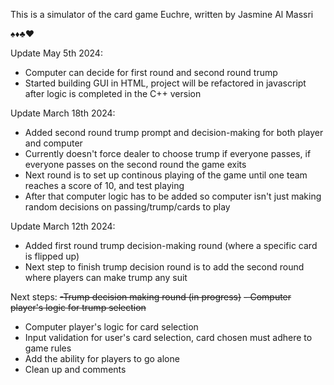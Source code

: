 This is a simulator of the card game Euchre, written by Jasmine Al Massri

♠️♦️♣️♥️

Update May 5th 2024:
- Computer can decide for first round and second round trump
- Started building GUI in HTML, project will be refactored in javascript after logic is completed in the C++ version


Update March 18th 2024:
- Added second round trump prompt and decision-making for both player and computer
- Currently doesn't force dealer to choose trump if everyone passes, if everyone passes on the second round the game exits
- Next round is to set up continous playing of the game until one team reaches a score of 10, and test playing
- After that computer logic has to be added so computer isn't just making random decisions on passing/trump/cards to play

Update March 12th 2024:
- Added first round trump decision-making round (where a specific card is flipped up)
- Next step to finish trump decision round is to add the second round where players can make trump any suit

Next steps:
~~-Trump decision making round (in progress)~~
~~- Computer player's logic for trump selection~~
- Computer player's logic for card selection
- Input validation for user's card selection, card chosen must adhere to game rules
- Add the ability for players to go alone 
- Clean up and comments
